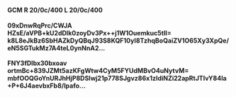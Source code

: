 #### GCM R 20/0c/400 L 20/0c/400
**09xDnwRqPrc/CWJA**<br/>**HZsE/aVPB+kU2dDlk0zoyDv3Px++j1W1Ouemkuc5tII=**<br/>**k8L8eJkBz6SbHAZkDyQBqJ93S8KQF10yI8TzhqBoQaiZV1O65Xy3XpQe/eN5SGTukMz7A4teL0ynNnA2...**<br/><br/>
**FNY3fDlbx30bxoav**<br/>**ortmBc+839JZMt5azKFgWtw4CyM5FYUdMBvO4uNytvM=**<br/>**mbfOOQGoYnURJhHjP8DSlwj21p778SJgvz86x1zIdiNZi22apRtJTlvY84la+P+6J4aevbxFb8/Ipafo...**